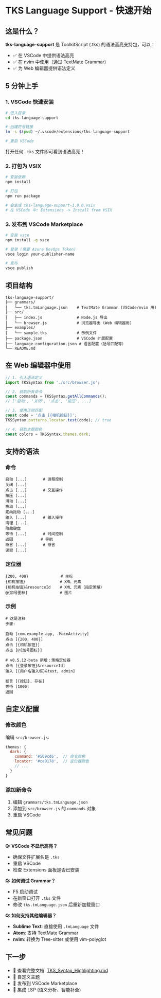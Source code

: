 # TKS Language Support - 快速开始

## 这是什么？

**tks-language-support** 是 ToolkitScript (.tks) 的语法高亮支持包，可以：

- ✅ 在 VSCode 中提供语法高亮
- ✅ 在 nvim 中使用（通过 TextMate Grammar）
- ✅ 为 Web 编辑器提供语法定义

## 5 分钟上手

### 1. VSCode 快速安装

```bash
# 进入目录
cd tks-language-support

# 创建符号链接
ln -s $(pwd) ~/.vscode/extensions/tks-language-support

# 重启 VSCode
```

打开任何 `.tks` 文件即可看到语法高亮！

### 2. 打包为 VSIX

```bash
# 安装依赖
npm install

# 打包
npm run package

# 会生成 tks-language-support-1.0.0.vsix
# 在 VSCode 中: Extensions -> Install from VSIX
```

### 3. 发布到 VSCode Marketplace

```bash
# 安装 vsce
npm install -g vsce

# 登录 (需要 Azure DevOps Token)
vsce login your-publisher-name

# 发布
vsce publish
```

## 项目结构

```
tks-language-support/
├── grammars/
│   └── tks.tmLanguage.json    # TextMate Grammar (VSCode/nvim 用)
├── src/
│   ├── index.js               # Node.js 导出
│   └── browser.js             # 浏览器导出 (Web 编辑器用)
├── examples/
│   └── sample.tks             # 示例文件
├── package.json               # VSCode 扩展配置
├── language-configuration.json # 语言配置（括号匹配等）
└── README.md
```

## 在 Web 编辑器中使用

```javascript
// 1. 引入语法定义
import TKSSyntax from './src/browser.js';

// 2. 获取所有命令
const commands = TKSSyntax.getAllCommands();
// ['启动', '关闭', '点击', '按压', ...]

// 3. 使用正则匹配
const code = '点击 [{相机按钮}]';
TKSSyntax.patterns.locator.test(code); // true

// 4. 获取主题颜色
const colors = TKSSyntax.themes.dark;
```

## 支持的语法

### 命令

```tks
启动 [...]       # 进程控制
关闭 [...]
点击 [...]       # 交互操作
按压 [...]
滑动 [...]
拖动 [...]
定向拖动 [...]
输入 [...]       # 输入操作
清理 [...]
隐藏键盘
等待 [...]       # 时间控制
返回            # 导航
断言 [...]       # 断言
读取 [...]
```

### 定位器

```tks
{200, 400}              # 坐标
{相机按钮}               # XML 元素
{相机按钮}&resourceId    # XML 元素（指定策略）
@{加号图标}              # 图片
```

### 示例

```tks
# 这是注释
步骤:

启动 [com.example.app, .MainActivity]
点击 [{200, 400}]
点击 [{相机按钮}]
点击 [@{加号图标}]

# v0.5.12-beta 新增：策略定位器
点击 [{登录按钮}&resourceId]
输入 [{用户名输入框}&text, admin]

断言 [{按钮}, 存在]
等待 [1000]
返回
```

## 自定义配置

### 修改颜色

编辑 `src/browser.js`:

```javascript
themes: {
  dark: {
    command: '#569cd6',  // 命令颜色
    locator: '#ce9178',  // 定位器颜色
    // ...
  }
}
```

### 添加新命令

1. 编辑 `grammars/tks.tmLanguage.json`
2. 添加到 `src/browser.js` 的 `commands` 对象
3. 重启 VSCode

## 常见问题

**Q: VSCode 不显示高亮？**
- 确保文件扩展名是 `.tks`
- 重启 VSCode
- 检查 Extensions 面板是否已安装

**Q: 如何调试 Grammar？**
- F5 启动调试
- 在新窗口打开 `.tks` 文件
- 修改 `tks.tmLanguage.json` 后重新加载窗口

**Q: 如何支持其他编辑器？**
- **Sublime Text**: 直接使用 `.tmLanguage` 文件
- **Atom**: 支持 TextMate Grammar
- **nvim**: 转换为 Tree-sitter 或使用 vim-polyglot

## 下一步

- 📖 查看完整文档: [TKS_Syntax_Highlighting.md](../docs/TKS_Syntax_Highlighting.md)
- 🎨 自定义主题
- 🚀 发布到 VSCode Marketplace
- 🔧 集成 LSP (语义分析、智能补全)

